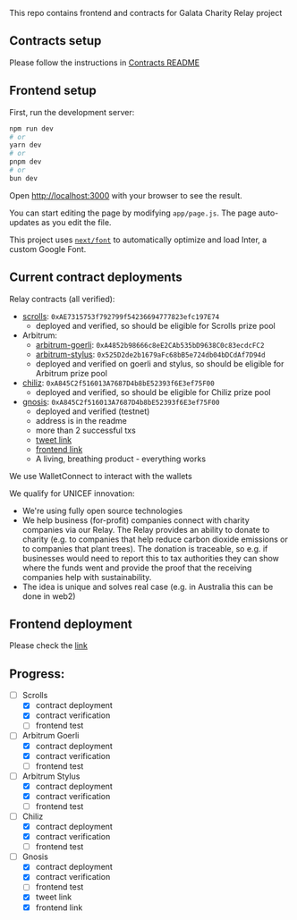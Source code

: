 This repo contains frontend and contracts for Galata Charity Relay project

## Contracts setup

Please follow the instructions in [Contracts README](./solidity/README.md)

## Frontend setup

First, run the development server:

```bash
npm run dev
# or
yarn dev
# or
pnpm dev
# or
bun dev
```

Open [http://localhost:3000](http://localhost:3000) with your browser to see the result.

You can start editing the page by modifying `app/page.js`. The page auto-updates as you edit the file.

This project uses [`next/font`](https://nextjs.org/docs/basic-features/font-optimization) to automatically optimize and load Inter, a custom Google Font.

## Current contract deployments
Relay contracts (all verified):
* [scrolls](https://sepolia.scrollscan.dev/address/0xAE7315753f792799f54236694777823efc197E74): `0xAE7315753f792799f54236694777823efc197E74`
  * deployed and verified, so should be eligible for Scrolls prize pool
* Arbitrum:
  * [arbitrum-goerli](https://testnet.arbiscan.io/address/0xA4852b98666c8eE2CAb535bD9638C0c83ecdcFC2): `0xA4852b98666c8eE2CAb535bD9638C0c83ecdcFC2`
  * [arbitrum-stylus](https://stylus-testnet-explorer.arbitrum.io/address/0x525D2de2b1679aFc68bB5e724db04bDCdAf7D94d): `0x525D2de2b1679aFc68bB5e724db04bDCdAf7D94d`
  * deployed and verified on goerli and stylus, so should be eligible for Arbitrum prize pool
* [chiliz](https://spicy-explorer.chiliz.com/address/0xA845C2f516013A7687D4b8bE52393f6E3ef75F00): `0xA845C2f516013A7687D4b8bE52393f6E3ef75F00`
  * deployed and verified, so should be eligible for Chiliz prize pool
* [gnosis](https://gnosis-chiado.blockscout.com/address/0xA845C2f516013A7687D4b8bE52393f6E3ef75F00): `0xA845C2f516013A7687D4b8bE52393f6E3ef75F00`
  * deployed and verified (testnet)
  * address is in the readme
  * more than 2 successful txs
  * [tweet link](https://x.com/gostkin1/status/1725997136293069291)
  * [frontend link](https://galata-indol.vercel.app/)
  * A living, breathing product - everything works

We use WalletConnect to interact with the wallets

We qualify for UNICEF innovation:
* We're using fully open source technologies
* We help business (for-profit) companies connect with charity companies via our Relay. The Relay provides an ability to donate to charity (e.g. to companies that help reduce carbon dioxide emissions or to companies that plant trees). The donation is traceable, so e.g. if businesses would need to report this to tax authorities they can show where the funds went and provide the proof that the receiving companies help with sustainability.
* The idea is unique and solves real case (e.g. in Australia this can be done in web2)

## Frontend deployment
Please check the [link](https://galata-indol.vercel.app/)

## Progress:
* [ ] Scrolls
    * [x] contract deployment
    * [x] contract verification
    * [ ] frontend test
* [ ] Arbitrum Goerli
    * [x] contract deployment
    * [x] contract verification
    * [ ] frontend test
* [ ] Arbitrum Stylus
    * [x] contract deployment
    * [x] contract verification
    * [ ] frontend test
* [ ] Chiliz
    * [x] contract deployment
    * [x] contract verification
    * [ ] frontend test
* [ ] Gnosis
    * [x] contract deployment
    * [x] contract verification
    * [ ] frontend test
    * [x] tweet link
    * [x] frontend link
